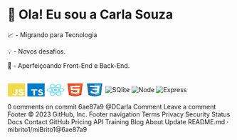 # 📍  Ola! Eu sou a Carla Souza

📈 - Migrando para Tecnologia

💡 - Novos desafios.

📝 - Aperfeiçoando Front-End e Back-End.


<div style="display: inline_block"><br>
  <img align="center" alt="Js" height="30" width="40" src="https://raw.githubusercontent.com/devicons/devicon/master/icons/javascript/javascript-plain.svg">
  <img align="center" alt="Ts" height="30" width="40" src="https://raw.githubusercontent.com/devicons/devicon/master/icons/typescript/typescript-plain.svg">
  <img align="center" alt="React" height="30" width="40" src="https://raw.githubusercontent.com/devicons/devicon/master/icons/react/react-original.svg">
  <img align="center" alt="HTML" height="30" width="40" src="https://raw.githubusercontent.com/devicons/devicon/master/icons/html5/html5-original.svg">
  <img align="center" alt="CSS" height="30" width="40" src="https://raw.githubusercontent.com/devicons/devicon/master/icons/css3/css3-original.svg">
  <img align="center" alt="SQlite" height="30" width="40" src="https://cdn.jsdelivr.net/gh/devicons/devicon/icons/sqlite/sqlite-original.svg">
  <img align="center" alt="Node" height="30" width="40" src="https://cdn.jsdelivr.net/gh/devicons/devicon/icons/nodejs/nodejs-plain.svg">
  <img align="center" alt="Express" height="30" width="40" src="https://cdn.jsdelivr.net/gh/devicons/devicon/icons/express/express-original.svg">
</div>


     
          
         
          
     

          

           
       
          
 
         
          
     

          

           
       
          
          
0 comments on commit 6ae87a9
@DCarla
Comment
Leave a comment
Footer
© 2023 GitHub, Inc.
Footer navigation
Terms
Privacy
Security
Status
Docs
Contact GitHub
Pricing
API
Training
Blog
About
Update README.md · mibrito1/miBrito1@6ae87a9
